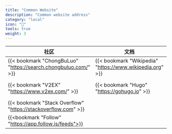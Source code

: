 ```yaml
---
title: "Common Website"
description: "Common website address"
category: "local"
icon: "🔗"
tools: true
weight: 3
---
```


| 社区                                                           | 文档                                                     | 工具 |
| -------------------------------------------------------------- | -------------------------------------------------------- | ---- |
| {{< bookmark "ChongBuLuo" "https://search.chongbuluo.com/" >}} | {{< bookmark "Wikipedia" "https://www.wikipedia.org" >}} | {{<bookmark "ToolWa" "https://toolwa.com">}}     |
| {{< bookmark "V2EX" "https://www.v2ex.com/" >}}                | {{< bookmark "Hugo" "https://gohugo.io" >}}              |  {{<bookmark "Toolbox of programmer" "https://tool.ur1.fun">}}    |
| {{< bookmark "Stack Overflow" "https://stackoverflow.com" >}}  |                                                          |      |
| {{<bookmark "Follow" "https://app.follow.is/feeds">}} | | |

